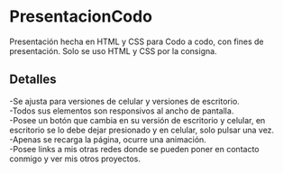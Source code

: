 # PresentacionCodo
Presentación hecha en HTML y CSS para Codo a codo, con fines de presentación. Solo se uso HTML y CSS por la consigna.

## Detalles

-Se ajusta para versiones de celular y versiones de escritorio.<br>
-Todos sus elementos son responsivos al ancho de pantalla.<br>
-Posee un botón que cambia en su versión de escritorio y celular, en escritorio se lo debe dejar presionado y en celular, solo pulsar una vez.<br>
-Apenas se recarga la página, ocurre una animación.<br>
-Posee links a mis otras redes donde se pueden poner en contacto conmigo y ver mis otros proyectos.<br>

